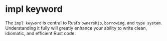 # impl keyword

The `impl keyword` is central to Rust’s `ownership`, `borrowing`, and `type system`. Understanding it fully will greatly enhance your ability to write clean, idiomatic, and efficient Rust code.
